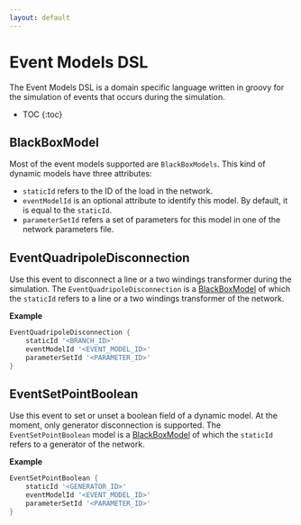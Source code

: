 ```yaml
---
layout: default
---
```


# Event Models DSL

The Event Models DSL is a domain specific language written in groovy for the simulation of events that occurs during the simulation.

* TOC
{:toc}

## BlackBoxModel
Most of the event models supported are `BlackBoxModels`. This kind of dynamic models have three attributes:
- `staticId` refers to the ID of the load in the network.
- `eventModelId` is an optional attribute to identify this model. By default, it is equal to the `staticId`.
- `parameterSetId` refers a set of parameters for this model in one of the network parameters file.

## EventQuadripoleDisconnection
Use this event to disconnect a line or a two windings transformer during the simulation. The `EventQuadripoleDisconnection` is a [BlackBoxModel](#blackboxmodel) of which the `staticId` refers to a line or a two windings transformer of the network.

**Example**
```groovy
EventQuadripoleDisconnection {
    staticId '<BRANCH_ID>'
    eventModelId '<EVENT_MODEL_ID>'
    parameterSetId '<PARAMETER_ID>'
}
```

## EventSetPointBoolean
Use this event to set or unset a boolean field of a dynamic model. At the moment, only generator disconnection is supported. The `EventSetPointBoolean` model is a [BlackBoxModel](#blackboxmodel) of which the `staticId` refers to a generator of the network.

**Example**
```groovy
EventSetPointBoolean {
    staticId '<GENERATOR_ID>'
    eventModelId '<EVENT_MODEL_ID>'
    parameterSetId '<PARAMETER_ID>'
}
```
